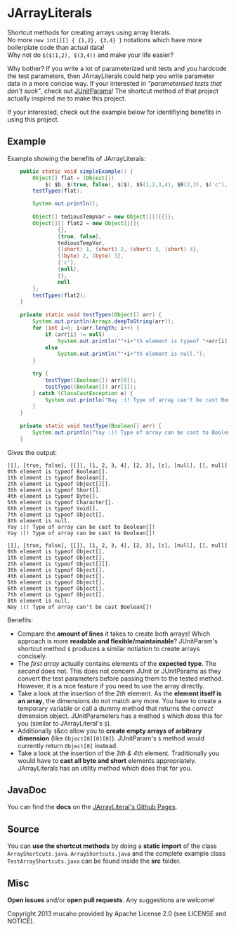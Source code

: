 JArrayLiterals
==============

Shortcut methods for creating arrays using array literals.   
No more `new int[][] { {1,2}, {3,4} }` notations which have more boilerplate code than actual data!   
Why not do `$($(1,2), $(3,4))` and make your life easier?

Why bother? If you write a lot of parameterized unit tests and you hardcode the test parameters, then JArrayLiterals 
could help you write parameter data in a more concise way.
If your interested in _"parameterised tests that don't suck"_, check out [JUnitParams](http://code.google.com/p/junitparams/)! The shortcut method of that project actually inspired me to 
make this project.

If your interested, check out the example below for identifiying benefits in using this project.


Example
-------
Example showing the benefits of JArrayLiterals:
```java
	public static void simpleExample() {
		Object[] flat = (Object[])
			$( $b, $(true, false), $($), $S(1,2,3,4), $B(2,3), $('c'), $($null), $, $null );
		testTypes(flat);

		System.out.println();
		
		Object[] tediousTempVar = new Object[][]{{}};
		Object[][] flat2 = new Object[][]{
				{},
				{true, false},
				tediousTempVar,
				{(short) 1, (short) 2, (short) 3, (short) 4},
				{(byte) 2, (byte) 3},
				{'c'},
				{null},
				{},
				null
		};
		testTypes(flat2);
	}
	
	private static void testTypes(Object[] arr) {
		System.out.println(Arrays.deepToString(arr));
		for (int i=0; i<arr.length; i++) {
			if (arr[i] != null)
				System.out.println(""+i+"th element is typeof "+arr[i].getClass().getSimpleName()+".");
			else
				System.out.println(""+i+"th element is null.");
		}
		
		try {
			testType((Boolean[]) arr[0]);
			testType((Boolean[]) arr[1]);
		} catch (ClassCastException e) {
			System.out.println("Nay :(! Type of array can't be cast Boolean[]!");
		}
	}
	
	private static void testType(Boolean[] arr) {
		System.out.println("Yay :)! Type of array can be cast to Boolean[]!");
	}
```

Gives the output:
```
[[], [true, false], [[]], [1, 2, 3, 4], [2, 3], [c], [null], [], null]
0th element is typeof Boolean[].
1th element is typeof Boolean[].
2th element is typeof Object[][].
3th element is typeof Short[].
4th element is typeof Byte[].
5th element is typeof Character[].
6th element is typeof Void[].
7th element is typeof Object[].
8th element is null.
Yay :)! Type of array can be cast to Boolean[]!
Yay :)! Type of array can be cast to Boolean[]!

[[], [true, false], [[]], [1, 2, 3, 4], [2, 3], [c], [null], [], null]
0th element is typeof Object[].
1th element is typeof Object[].
2th element is typeof Object[][].
3th element is typeof Object[].
4th element is typeof Object[].
5th element is typeof Object[].
6th element is typeof Object[].
7th element is typeof Object[].
8th element is null.
Nay :(! Type of array can't be cast Boolean[]!
```
Benefits:
* Compare the __amount of lines__ it takes to create both arrays! Which approach is more __readable and flexible/maintainable__? JUnitParam's shortcut method `$` produces a similar notiation to create arrays concisely.
* The _first array_ actually contains elements of the __expected type__. The _second_ does not. This does not concern JUnit or JUnitParams as they convert the test parameters before passing them to the tested method. However, it is a nice feature if you need to use the array directly.
* Take a look at the insertion of the _2th_ element. As the __element itself is an array__, the dimensions do not match any more. You have to create a temporary variable or call a dummy method that returns the _correct_ dimension object. JUnitParameters has a method `$` which does this for you (similar to JArrayLiteral's `$`).
* Additionally `$`&co allow you to __create empty arrays of arbitrary dimension__ (like `Object[0][0][0]`). JUnitParam's `$` method would currently return `Object[0]` instead.
* Take a look at the insertion of the  _3th & 4th_ element. Traditionally you would have to __cast all byte and short__ elements appropriately. JArrayLiterals has an utility method which does that for you.

JavaDoc
-------
You can find the __docs__ on the [JArrayLiteral's Github Pages](http://mucaho.github.io/JArrayLiterals/).

Source
------
You can __use the shortcut methods__ by doing a __static import__ of the class `ArrayShortcuts.java`.
`ArrayShortcuts.java` and the complete example class `TestArrayShortcuts.java` can be found inside the __src__ folder.

Misc
----
__Open issues__ and/or __open pull requests__. Any suggestions are welcome!

Copyright 2013 mucaho provided by Apache License 2.0 (see LICENSE and NOTICE).


